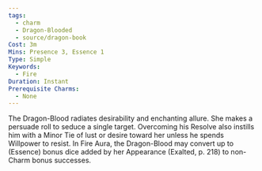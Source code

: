 ```yaml
---
tags:
  - charm
  - Dragon-Blooded
  - source/dragon-book
Cost: 3m
Mins: Presence 3, Essence 1
Type: Simple
Keywords:
  - Fire
Duration: Instant
Prerequisite Charms:
  - None
---
```

The Dragon-Blood radiates desirability and enchanting allure. She makes a persuade roll to seduce a single target. Overcoming his Resolve also instills him with a Minor Tie of lust or desire toward her unless he spends Willpower to resist. In Fire Aura, the Dragon-Blood may convert up to (Essence) bonus dice added by her Appearance (Exalted, p. 218) to non-Charm bonus successes.